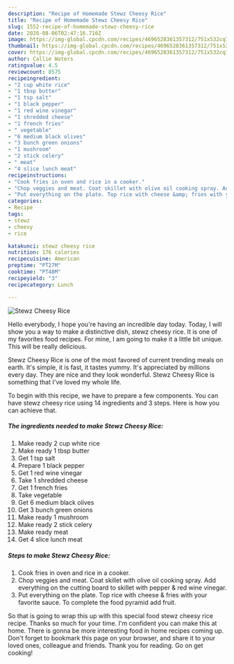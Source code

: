 ```yaml
---
description: "Recipe of Homemade Stewz Cheesy Rice"
title: "Recipe of Homemade Stewz Cheesy Rice"
slug: 1552-recipe-of-homemade-stewz-cheesy-rice
date: 2020-08-06T02:47:16.716Z
image: https://img-global.cpcdn.com/recipes/4696528361357312/751x532cq70/stewz-cheesy-rice-recipe-main-photo.jpg
thumbnail: https://img-global.cpcdn.com/recipes/4696528361357312/751x532cq70/stewz-cheesy-rice-recipe-main-photo.jpg
cover: https://img-global.cpcdn.com/recipes/4696528361357312/751x532cq70/stewz-cheesy-rice-recipe-main-photo.jpg
author: Callie Waters
ratingvalue: 4.5
reviewcount: 8575
recipeingredient:
- "2 cup white rice"
- "1 tbsp butter"
- "1 tsp salt"
- "1 black pepper"
- "1 red wine vinegar"
- "1 shredded cheese"
- "1 french fries"
- " vegetable"
- "6 medium black olives"
- "3 bunch green onions"
- "1 mushroom"
- "2 stick celery"
- " meat"
- "4 slice lunch meat"
recipeinstructions:
- "Cook fries in oven and rice in a cooker."
- "Chop veggies and meat. Coat skillet with olive oil cooking spray. Add everything on the cutting board to skillet with pepper &amp; red wine vinegar."
- "Put everything on the plate. Top rice with cheese &amp; fries with your favorite sauce. To complete the food pyramid add fruit."
categories:
- Recipe
tags:
- stewz
- cheesy
- rice

katakunci: stewz cheesy rice 
nutrition: 176 calories
recipecuisine: American
preptime: "PT27M"
cooktime: "PT48M"
recipeyield: "3"
recipecategory: Lunch

---
```



![Stewz Cheesy Rice](https://img-global.cpcdn.com/recipes/4696528361357312/751x532cq70/stewz-cheesy-rice-recipe-main-photo.jpg)

Hello everybody, I hope you're having an incredible day today. Today, I will show you a way to make a distinctive dish, stewz cheesy rice. It is one of my favorites food recipes. For mine, I am going to make it a little bit unique. This will be really delicious.



Stewz Cheesy Rice is one of the most favored of current trending meals on earth. It's simple, it is fast, it tastes yummy. It's appreciated by millions every day. They are nice and they look wonderful. Stewz Cheesy Rice is something that I've loved my whole life.


To begin with this recipe, we have to prepare a few components. You can have stewz cheesy rice using 14 ingredients and 3 steps. Here is how you can achieve that.

<!--inarticleads1-->

##### The ingredients needed to make Stewz Cheesy Rice:

1. Make ready 2 cup white rice
1. Make ready 1 tbsp butter
1. Get 1 tsp salt
1. Prepare 1 black pepper
1. Get 1 red wine vinegar
1. Take 1 shredded cheese
1. Get 1 french fries
1. Take  vegetable
1. Get 6 medium black olives
1. Get 3 bunch green onions
1. Make ready 1 mushroom
1. Make ready 2 stick celery
1. Make ready  meat
1. Get 4 slice lunch meat




<!--inarticleads2-->

##### Steps to make Stewz Cheesy Rice:

1. Cook fries in oven and rice in a cooker.
1. Chop veggies and meat. Coat skillet with olive oil cooking spray. Add everything on the cutting board to skillet with pepper &amp; red wine vinegar.
1. Put everything on the plate. Top rice with cheese &amp; fries with your favorite sauce. To complete the food pyramid add fruit.




So that is going to wrap this up with this special food stewz cheesy rice recipe. Thanks so much for your time. I'm confident you can make this at home. There is gonna be more interesting food in home recipes coming up. Don't forget to bookmark this page on your browser, and share it to your loved ones, colleague and friends. Thank you for reading. Go on get cooking!
